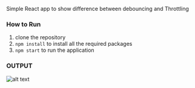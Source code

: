 Simple React app to show difference between debouncing and Throttling

### How to Run
  1) clone the repository
  2) `npm install` to install all the required packages
  3) `npm start`  to run the application
  
 ### OUTPUT
 
   ![alt text](https://drive.google.com/file/d/1n8iOV8bLosKb9N-vM9V6NQMnT-om-OwO/view)
